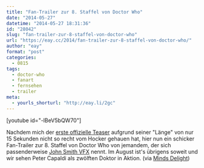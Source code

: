 ```yaml
---
title: "Fan-Trailer zur 8. Staffel von Doctor Who"
date: "2014-05-27"
datetime: "2014-05-27 18:31:36"
id: "28042"
slug: "fan-trailer-zur-8-staffel-von-doctor-who"
url: "https://eay.cc/2014/fan-trailer-zur-8-staffel-von-doctor-who/"
author: "eay"
format: "post"
categories:
  - 0815
tags:
  - doctor-who
  - fanart
  - fernsehen
  - trailer
meta:
  - yourls_shorturl: "http://eay.li/2gc"
---
```


\[youtube id="-lBeV5bQW70"\]

Nachdem mich der [erste offizielle Teaser](https://www.youtube.com/watch?v=QYN6ruU672Y) aufgrund seiner "Länge" von nur 15 Sekunden nicht so recht vom Hocker gehauen hat, hier nun ein schicker Fan-Trailer zur 8. Staffel von Doctor Who von jemandem, der sich passenderweise [John Smith VFX](https://www.facebook.com/JohnSmithVFX) nennt. Im August ist's übrigens soweit und wir sehen Peter Capaldi als zwölften Doktor in Aktion. (via [Minds Delight](http://www.mindsdelight.de/2014/05/doctor-who-ein-sehr-schoner-fantrailer-zur-achten-staffel/))
